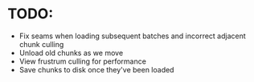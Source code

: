 # TODO:

- Fix seams when loading subsequent batches and incorrect adjacent chunk culling
- Unload old chunks as we move
- View frustrum culling for performance
- Save chunks to disk once they've been loaded
